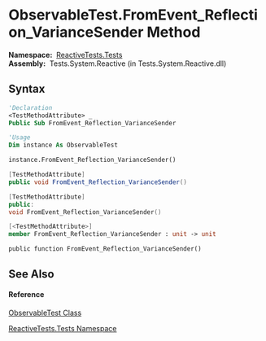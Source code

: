 # ObservableTest.FromEvent\_Reflection\_VarianceSender Method

**Namespace:**  [ReactiveTests.Tests](ReactiveTests.Tests\ReactiveTests.Tests.md)  
**Assembly:**  Tests.System.Reactive (in Tests.System.Reactive.dll)

## Syntax

```vb
'Declaration
<TestMethodAttribute> _
Public Sub FromEvent_Reflection_VarianceSender
```

```vb
'Usage
Dim instance As ObservableTest

instance.FromEvent_Reflection_VarianceSender()
```

```csharp
[TestMethodAttribute]
public void FromEvent_Reflection_VarianceSender()
```

```c++
[TestMethodAttribute]
public:
void FromEvent_Reflection_VarianceSender()
```

```fsharp
[<TestMethodAttribute>]
member FromEvent_Reflection_VarianceSender : unit -> unit 
```

```jscript
public function FromEvent_Reflection_VarianceSender()
```

## See Also

#### Reference

[ObservableTest Class](ObservableTest\ObservableTest.md)

[ReactiveTests.Tests Namespace](ReactiveTests.Tests\ReactiveTests.Tests.md)




